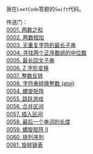 我在`LeetCode`答题的`Swift`代码。

传送门：
<br/>[0001. 两数之和](https://github.com/FengHaiTongLuo/LeetCode4Swift/blob/main/1.%20Two%20Sum)
<br/>[0002. 两数相加](https://github.com/FengHaiTongLuo/LeetCode4Swift/blob/main/2.%20Add%20Two%20Numbers.swift)
<br/>[0003. 无重复字符的最长子串](https://github.com/FengHaiTongLuo/LeetCode4Swift/blob/main/3.%20Longest%20Substring%20Without%20Repeating%20Characters.swift)
<br/>[0004. 寻找两个正序数组的中位数](https://github.com/FengHaiTongLuo/LeetCode4Swift/blob/main/4.%20Median%20of%20Two%20Sorted%20Arrays.swift)
<br/>[0005. 最长回文子串](https://github.com/FengHaiTongLuo/LeetCode4Swift/blob/main/5.%20Longest%20Palindromic%20Substring.swift)
<br/>[0006. Z 字形变换](https://github.com/FengHaiTongLuo/LeetCode4Swift/blob/main/6.%20ZigZag%20Conversion.swift)
<br/>[0007. 整数反转](https://github.com/FengHaiTongLuo/LeetCode4Swift/blob/main/7.%20Reverse%20Integer.swift)
<br/>[0008. 字符串转换整数 (atoi)](https://github.com/FengHaiTongLuo/LeetCode4Swift/blob/main/8.%20String%20to%20Integer%20(atoi).swift)
<br/>[0054. 螺旋矩阵](https://github.com/FengHaiTongLuo/LeetCode4Swift/blob/main/54.%20Spiral%20Matrix.swift)
<br/>[0055. 跳跃游戏](https://github.com/FengHaiTongLuo/LeetCode4Swift/blob/main/55.%20Jump%20Game.swift)
<br/>[0056. 合并区间](https://github.com/FengHaiTongLuo/LeetCode4Swift/blob/main/56.%20Merge%20Intervals.swift)
<br/>[0057. 插入区间](https://github.com/FengHaiTongLuo/LeetCode4Swift/blob/main/57.%20Insert%20Interval.swift)
<br/>[0058. 最后一个单词的长度](https://github.com/FengHaiTongLuo/LeetCode4Swift/blob/main/58.%20Length%20of%20Last%20Word.swift)
<br/>[0059. 螺旋矩阵 II](https://github.com/FengHaiTongLuo/LeetCode4Swift/blob/main/59.%20Spiral%20Matrix%20II.swift)
<br/>[0060. 排列序列](https://github.com/FengHaiTongLuo/LeetCode4Swift/blob/main/60.%20Permutation%20Sequence.swift)
<br/>[0061. 旋转链表](https://github.com/FengHaiTongLuo/LeetCode4Swift/blob/main/61.%20Rotate%20List.swift)
